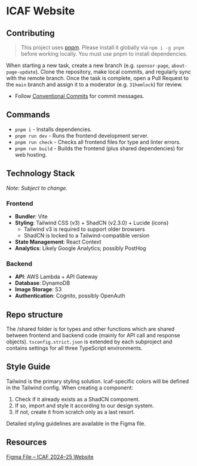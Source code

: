# ICAF Website

## Contributing

> This project uses [pnpm](https://pnpm.io). Please install it globally via `npm i -g pnpm` before working locally. You must use pnpm to install dependencies.

When starting a new task, create a new branch (e.g. `sponsor-page`, `about-page-update`). Clone the repository, make local commits, and regularly sync with the remote branch. Once the task is complete, open a Pull Request to the `main` branch and assign it to a moderator (e.g. `31hemlock`) for review.

- Follow [Conventional Commits](https://www.conventionalcommits.org/en/v1.0.0/) for commit messages.

## Commands

- `pnpm i` - Installs dependencies.
- `pnpm run dev` - Runs the frontend development server.
- `pnpm run check` - Checks all frontend files for type and linter errors.
- `pnpm run build` - Builds the frontend (plus shared dependencies) for web hosting.

## Technology Stack

_Note: Subject to change._

### Frontend

- **Bundler**: Vite
- **Styling**: Tailwind CSS (v3) + ShadCN (v2.3.0) + Lucide (icons)
  - Tailwind v3 is required to support older browsers
  - ShadCN is locked to a Tailwind-compatible version
- **State Management**: React Context
- **Analytics**: Likely Google Analytics; possibly PostHog

### Backend

- **API**: AWS Lambda + API Gateway
- **Database**: DynamoDB
- **Image Storage**: S3
- **Authentication**: Cognito, possibly OpenAuth

## Repo structure

The /shared folder is for types and other functions which are shared between frontend and backend code (mainly for API call and response objects).
`tsconfig.strict.json` is extended by each subproject and contains settings for all three TypeScript environments.

## Style Guide

Tailwind is the primary styling solution. Icaf-specific colors will be defined in the Tailwind config. When creating a component:

1. Check if it already exists as a ShadCN component.
2. If so, import and style it according to our design system.
3. If not, create it from scratch only as a last resort.

Detailed styling guidelines are available in the Figma file.

## Resources

[Figma File – ICAF 2024–25 Website](https://www.figma.com/design/A5qtnPkMi0ujZiGiBMFB7c/ICAF-%7C-2024--25-%7C-Main-Website-%7C-Free-File)
